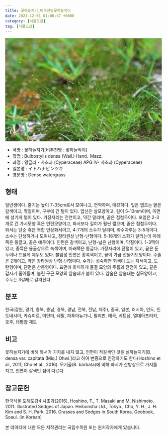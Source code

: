 ```yaml
---
title: 꽃하늘지기_비추천명꽃하눌직이
date: 2023-12-01 01:06:57 +0800
category: [식물도감]
tag: [식물도감]
---
```




![꽃하늘지기[비추천명 : 꽃하눌직이]](/assets/img/fileUpload/plants/basic/Cyperaceae/Bulbostylis/5285/5285_1_th2.jpg)
- 국명 : 꽃하늘지기[비추천명 : 꽃하눌직이]
- 학명 : Bulbostylis densa (Wall.) Hand.-Mazz.
- 과명 : 앵글러 - 사초과 (Cyperaceae) APG Ⅳ- 사초과 (Cyperaceae)
- 일본명 : イトハナビンツキ
- 영문명 : Dense watergrass


## 형태
일년생이다. 줄기는 높이 7-35cm로서 모여나고, 연약하며, 매끈하다. 잎은 엽초는 옅은 갈색이고, 막질이며, 구부에 긴 털이 있다. 엽신은 실모양이고, 길이 5-13mm이며, 이면에 성기게 털이 있다. 가장자리는 전연이고, 약간 말리며, 끝은 점첨두이다. 포엽은 2-3개로 긴 가시모양 혹은 인편모양이고, 화서보다 길이가 훨씬 짧으며, 끝은 점첨두이다. 화서는 단순 혹은 복합 인상화서이고, 4-7개의 소수가 달리며, 화수자루는 3-5개이다. 소수는 단생하거나 모여나고, 장타원상 난형-난형이다. 5-18개의 소화가 달리는데 아래쪽은 둥글고, 끝은 예두이다. 인편은 갈색이고, 난형-넓은 난형이며, 막질이다. 1-3맥이 있고, 중륵은 용골상으로 녹색이며, 아래쪽은 둥글다. 가장자리에 잔털이 있고, 끝은 둔두이나 드물게 예두도 있다. 불임성 인편은 황록색이고, 끝이 가끔 잔돌기모양이다. 수술은 2개이고, 약은 장타원상 난형-난형이다. 수과는 성숙하면 회색이 도는 자색이고, 도란형이며, 단면은 삼릉형이다. 표면에 희미하게 물결 모양의 주름과 잔점이 있고, 끝은 갑자기 줄어들며, 눌린 구근 모양의 암술대가 붙어 있다. 암술은 암술대는 실모양이고, 주두는 3갈래로 갈라진다.
## 분포
한국(강원, 경기, 충북, 충남, 경북, 경남, 전북, 전남, 제주), 중국, 일본, 러시아, 인도, 인도네시아, 카슈미르, 미얀마, 네팔, 파푸아뉴기니, 필리핀, 태국, 베트남, 열대아프리카, 호주, 태평양 제도
## 비고
꽃하늘지기에 비해 화서가 가지를 내지 않고, 인편이 적갈색인 것을 실하늘지기[B. densa var. capitata (Miq.) Ohwi.]라고 하여 변종으로 인정하기도 한다(Hoshino et al., 2011; Cho et al., 2016). 모기골(B. barbata)에 비해 화서가 산방상으로 가지를 치고, 인편이 갈색인 점이 다르다.
## 참고문헌
한국식물 도해도감4 사초과(2016), Hoshino, T., T. Masaki and M. Nishimoto. 2011. Illustrated Sedges of Japan. Heibonsha Ltd., Tokyo., Cho, Y. H., J. H. Kim and S. H. Park. 2016. Grasses and Sedges in South Korea. Geobook, Soeul. (in Korean)






본 데이터에 대한 모든 저작권리는 국립수목원 또는 원저작자에게 있습니다.
